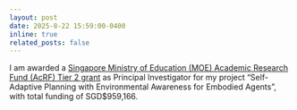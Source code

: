 ```yaml
---
layout: post
date: 2025-8-22 15:59:00-0400
inline: true
related_posts: false
---
```


I am awarded a <a href="https://www.moe.gov.sg/">Singapore Ministry of Education (MOE) Academic Research Fund (AcRF) Tier 2 grant</a> as Principal Investigator for my project “Self-Adaptive Planning with Environmental Awareness for Embodied Agents”, with total funding of SGD$959,166.
 
